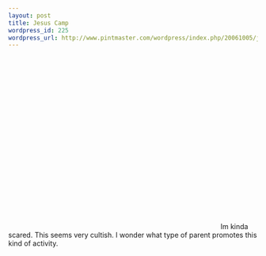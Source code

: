 ```yaml
--- 
layout: post
title: Jesus Camp
wordpress_id: 225
wordpress_url: http://www.pintmaster.com/wordpress/index.php/20061005/jesus-camp/
---
```

<object width="425" height="350"><param name="movie" value="http://www.youtube.com/v/co1_9lR9EpM"></param><param name="wmode" value="transparent"></param><embed src="http://www.youtube.com/v/co1_9lR9EpM" type="application/x-shockwave-flash" wmode="transparent" width="425" height="350"></embed></object> Im kinda scared. This seems very cultish. I wonder what type of parent promotes this kind of activity.
